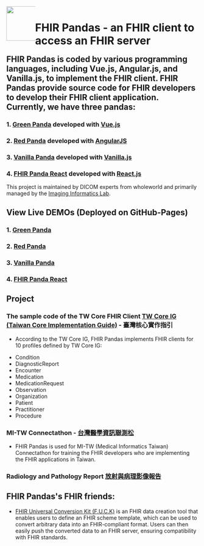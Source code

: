 <div> 
  <div style="float: left;width: 15%;"><img src="https://github.com/cylab-tw/redpanda/blob/main/img/RedPanda.jpg?raw=true" width="90px"></div>
 <div style="float: left;width: 85%;"><h1>FHIR Pandas - an FHIR client to access an FHIR server</h1></div>
</div>

---

## **FHIR Pandas** is coded by various programming languages, including Vue.js, Angular.js, and Vanilla.js, to implement the FHIR client. FHIR Pandas provide source code for FHIR developers to develop their FHIR client application. Currently, we have three pandas:

### 1. [Green Panda](https://github.com/cylab-tw/FHIR-Pandas/blob/main/html/greenPanda.html) developed with [Vue.js](https://vuejs.org/)

### 2. [Red Panda](https://github.com/cylab-tw/FHIR-Pandas/blob/main/angularjs) developed with [AngularJS](https://angularjs.org/)

### 3. [Vanilla Panda](https://github.com/cylab-tw/FHIR-Pandas/blob/main/html/vanillaPanda.html) developed with [Vanilla.js](http://vanilla-js.com/)

### 4. [FHIR Panda React](https://github.com/cylab-tw/FHIR-Pandas/blob/main/reactjs) developed with [React.js](https://reactjs.org/)

This project is maintained by DICOM experts from wholeworld and primarily managed by the [Imaging Informatics Lab](https://cylab.dicom.tw).

## View Live DEMOs (Deployed on GitHub-Pages)

### 1. [Green Panda](https://cylab-tw.github.io/FHIR-Pandas/html/greenPanda.html)

### 2. [Red Panda](https://cylab-tw.github.io/FHIR-Pandas/angularjs)

### 3. [Vanilla Panda](https://cylab-tw.github.io/FHIR-Pandas/html/vanillaPanda.html)

### 4. [FHIR Panda React](https://cylab-tw.github.io/FHIR-Pandas/reactjs/)

## Project

### The sample code of the TW Core FHIR Client [TW Core IG (Taiwan Core Implementation Guide)](https://twcore.mohw.gov.tw/ig/) - 臺灣核心實作指引

- According to the TW Core IG, FHIR Pandas implements FHIR clients for 10 profiles defined by TW Core IG:

* Condition
* DiagnosticReport
* Encounter
* Medication
* MedicationRequest
* Observation
* Organization
* Patient
* Practitioner
* Procedure

### MI-TW Connectathon - [台灣醫學資訊聯測松](https://mitw.dicom.org.tw/)

- FHIR Pandas is used for MI-TW (Medical Informatics Taiwan) Connectathon for training the FHIR developers who are implementing the FHIR applications in Taiwan.

### Radiology and Pathology Report [放射與病理影像報告](https://mitw.dicom.org.tw/IG/NSCLC)

## FHIR Pandas's FHIR friends:

- [FHIR Universal Conversion Kit (F.U.C.K)](https://github.com/Lorex/FHIR-Universal-Conversion-Kit) is an FHIR data creation tool that enables users to define an FHIR scheme template, which can be used to convert arbitrary data into an FHIR-compliant format. Users can then easily push the converted data to an FHIR server, ensuring compatibility with FHIR standards.
